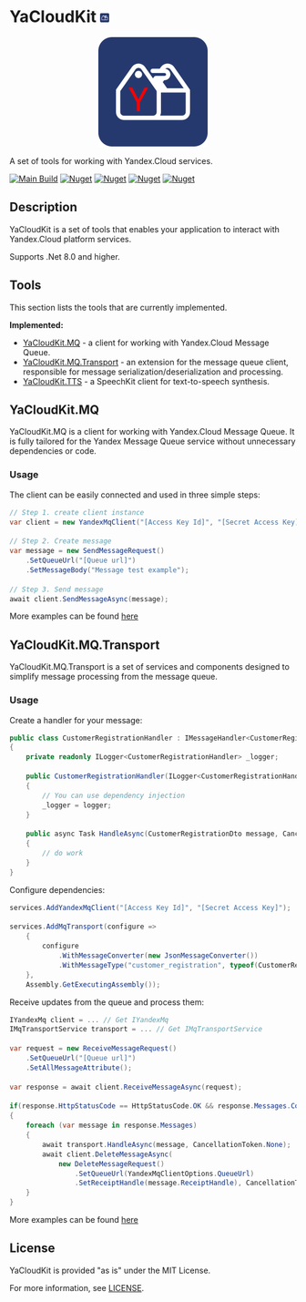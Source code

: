 # YaCloudKit ![](./assets/icon-main.png)
<p align="center">
    <img src="./assets/logo-main.png">
</p>

A set of tools for working with Yandex.Cloud services.

[![Main Build](https://github.com/gkurbesov/YaCloudKit/actions/workflows/main.yml/badge.svg)](https://github.com/gkurbesov/YaCloudKit/actions/workflows/main.yml)
[![Nuget](https://img.shields.io/nuget/v/YaCloudKit.MQ?label=MQ)](https://www.nuget.org/packages/YaCloudKit.MQ)
[![Nuget](https://img.shields.io/nuget/v/YaCloudKit.TTS?label=TTS)](https://www.nuget.org/packages/YaCloudKit.TTS)
[![Nuget](https://img.shields.io/nuget/v/YaCloudKit.IAM?label=IAM)](https://www.nuget.org/packages/YaCloudKit.IAM)
[![Nuget](https://img.shields.io/nuget/v/YaCloudKit.Postbox?label=Postbox)](https://www.nuget.org/packages/YaCloudKit.Postbox)
## Description
YaCloudKit is a set of tools that enables your application to interact with Yandex.Cloud platform services.

Supports .Net 8.0 and higher.

## Tools
This section lists the tools that are currently implemented.

**Implemented:**
- [YaCloudKit.MQ](./src/MessageQueue) - a client for working with Yandex.Cloud Message Queue.
- [YaCloudKit.MQ.Transport](./src/MessageQueue) - an extension for the message queue client, responsible for message serialization/deserialization and processing.
- [YaCloudKit.TTS](./src/TextToSpeech) - a SpeechKit client for text-to-speech synthesis.

## YaCloudKit.MQ

YaCloudKit.MQ is a client for working with Yandex.Cloud Message Queue.
It is fully tailored for the Yandex Message Queue service without unnecessary dependencies or code.

### Usage

The client can be easily connected and used in three simple steps:

```csharp
// Step 1. create client instance
var client = new YandexMqClient("[Access Key Id]", "[Secret Access Key]");

// Step 2. Create message
var message = new SendMessageRequest()
    .SetQueueUrl("[Queue url]")
    .SetMessageBody("Message test example");

// Step 3. Send message
await client.SendMessageAsync(message);
```

More examples can be found [here](./samples/YaCloudKit.MQ.Examples)

## YaCloudKit.MQ.Transport
YaCloudKit.MQ.Transport is a set of services and components designed to simplify message processing from the message queue.

### Usage

Create a handler for your message:
```csharp
public class CustomerRegistrationHandler : IMessageHandler<CustomerRegistrationDto>
{
    private readonly ILogger<CustomerRegistrationHandler> _logger;
    
    public CustomerRegistrationHandler(ILogger<CustomerRegistrationHandler> logger)
    {
        // You can use dependency injection
        _logger = logger;
    }

    public async Task HandleAsync(CustomerRegistrationDto message, CancellationToken cancellationToken)
    {
        // do work
    }
}
```

Configure dependencies:

```csharp
services.AddYandexMqClient("[Access Key Id]", "[Secret Access Key]");

services.AddMqTransport(configure =>
    {
        configure
            .WithMessageConverter(new JsonMessageConverter())
            .WithMessageType("customer_registration", typeof(CustomerRegistrationDto));
    },
    Assembly.GetExecutingAssembly());
```

Receive updates from the queue and process them:

```csharp
IYandexMq client = ... // Get IYandexMq
IMqTransportService transport = ... // Get IMqTransportService

var request = new ReceiveMessageRequest()
    .SetQueueUrl("[Queue url]")
    .SetAllMessageAttribute();

var response = await client.ReceiveMessageAsync(request);

if(response.HttpStatusCode == HttpStatusCode.OK && response.Messages.Count > 0)
{
    foreach (var message in response.Messages)
    {
        await transport.HandleAsync(message, CancellationToken.None);
        await client.DeleteMessageAsync(
            new DeleteMessageRequest()
                .SetQueueUrl(YandexMqClientOptions.QueueUrl)
                .SetReceiptHandle(message.ReceiptHandle), CancellationToken.None);
    }
}
```

More examples can be found [here](./samples/YaCloudKit.MQ.Transport.Examples)


## License
YaCloudKit is provided "as is" under the MIT License.

For more information, see [LICENSE](./LICENSE).


